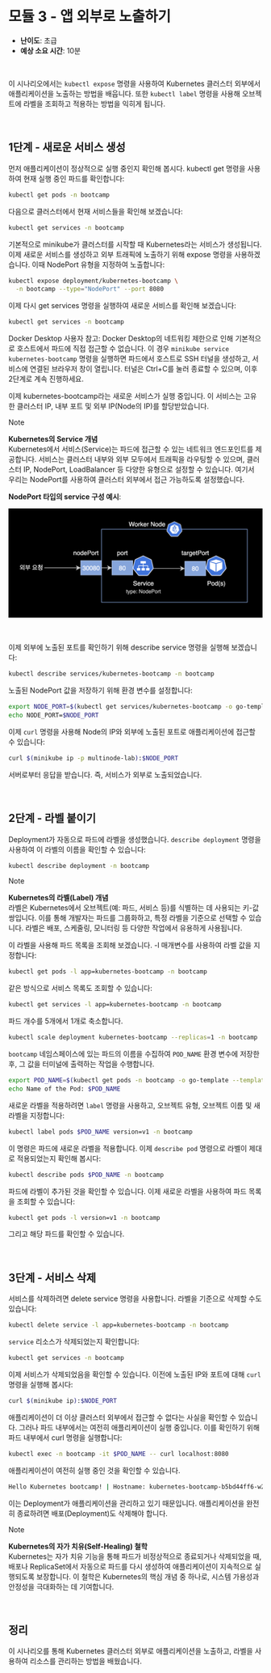 # 모듈 3 - 앱 외부로 노출하기

- **난이도**: 초급
- **예상 소요 시간**: 10분

&nbsp;

이 시나리오에서는 `kubectl expose` 명령을 사용하여 Kubernetes 클러스터 외부에서 애플리케이션을 노출하는 방법을 배웁니다. 또한 `kubectl label` 명령을 사용해 오브젝트에 라벨을 조회하고 적용하는 방법을 익히게 됩니다.

&nbsp;

## 1단계 - 새로운 서비스 생성

먼저 애플리케이션이 정상적으로 실행 중인지 확인해 봅시다. kubectl get 명령을 사용하여 현재 실행 중인 파드를 확인합니다:

```bash
kubectl get pods -n bootcamp
```

다음으로 클러스터에서 현재 서비스들을 확인해 보겠습니다:

```bash
kubectl get services -n bootcamp
```

기본적으로 minikube가 클러스터를 시작할 때 Kubernetes라는 서비스가 생성됩니다. 이제 새로운 서비스를 생성하고 외부 트래픽에 노출하기 위해 expose 명령을 사용하겠습니다. 이때 NodePort 유형을 지정하여 노출합니다:

```bash
kubectl expose deployment/kubernetes-bootcamp \
  -n bootcamp --type="NodePort" --port 8080
```

이제 다시 get services 명령을 실행하여 새로운 서비스를 확인해 보겠습니다:

```bash
kubectl get services -n bootcamp
```

Docker Desktop 사용자 참고: Docker Desktop의 네트워킹 제한으로 인해 기본적으로 호스트에서 파드에 직접 접근할 수 없습니다. 이 경우 `minikube service kubernetes-bootcamp` 명령을 실행하면 파드에서 호스트로 SSH 터널을 생성하고, 서비스에 연결된 브라우저 창이 열립니다. 터널은 Ctrl+C를 눌러 종료할 수 있으며, 이후 2단계로 계속 진행하세요.

이제 kubernetes-bootcamp라는 새로운 서비스가 실행 중입니다. 이 서비스는 고유한 클러스터 IP, 내부 포트 및 외부 IP(Node의 IP)를 할당받았습니다.

> [!NOTE]
> **Kubernetes의 Service 개념**  
> Kubernetes에서 서비스(Service)는 파드에 접근할 수 있는 네트워크 엔드포인트를 제공합니다. 서비스는 클러스터 내부와 외부 모두에서 트래픽을 라우팅할 수 있으며, 클러스터 IP, NodePort, LoadBalancer 등 다양한 유형으로 설정할 수 있습니다. 여기서 우리는 NodePort를 사용하여 클러스터 외부에서 접근 가능하도록 설정했습니다.

**NodePort 타입의 service 구성 예시**:  

![nodePort, port and targetPort](./asset/4.png)

&nbsp;

이제 외부에 노출된 포트를 확인하기 위해 describe service 명령을 실행해 보겠습니다:

```bash
kubectl describe services/kubernetes-bootcamp -n bootcamp
```

노출된 NodePort 값을 저장하기 위해 환경 변수를 설정합니다:

```bash
export NODE_PORT=$(kubectl get services/kubernetes-bootcamp -o go-template='{{(index .spec.ports 0).nodePort}}' -n bootcamp)
echo NODE_PORT=$NODE_PORT
```

이제 `curl` 명령을 사용해 Node의 IP와 외부에 노출된 포트로 애플리케이션에 접근할 수 있습니다:

```bash
curl $(minikube ip -p multinode-lab):$NODE_PORT
```

서버로부터 응답을 받습니다. 즉, 서비스가 외부로 노출되었습니다.

&nbsp;

## 2단계 - 라벨 붙이기

Deployment가 자동으로 파드에 라벨을 생성했습니다. `describe deployment` 명령을 사용하여 이 라벨의 이름을 확인할 수 있습니다:

```bash
kubectl describe deployment -n bootcamp
```

> [!NOTE]
> **Kubernetes의 라벨(Label) 개념**  
> 라벨은 Kubernetes에서 오브젝트(예: 파드, 서비스 등)를 식별하는 데 사용되는 키-값 쌍입니다. 이를 통해 개발자는 파드를 그룹화하고, 특정 라벨을 기준으로 선택할 수 있습니다. 라벨은 배포, 스케줄링, 모니터링 등 다양한 작업에서 유용하게 사용됩니다.

이 라벨을 사용해 파드 목록을 조회해 보겠습니다. -l 매개변수를 사용하여 라벨 값을 지정합니다:

```bash
kubectl get pods -l app=kubernetes-bootcamp -n bootcamp
```

같은 방식으로 서비스 목록도 조회할 수 있습니다:

```bash
kubectl get services -l app=kubernetes-bootcamp -n bootcamp
```

파드 개수를 5개에서 1개로 축소합니다.

```bash
kubectl scale deployment kubernetes-bootcamp --replicas=1 -n bootcamp
```

`bootcamp` 네임스페이스에 있는 파드의 이름을 수집하여 `POD_NAME` 환경 변수에 저장한 후, 그 값을 터미널에 출력하는 작업을 수행합니다.

```bash
export POD_NAME=$(kubectl get pods -n bootcamp -o go-template --template '{{range .items}}{{.metadata.name}}{{"\n"}}{{end}}')
echo Name of the Pod: $POD_NAME
```

새로운 라벨을 적용하려면 `label` 명령을 사용하고, 오브젝트 유형, 오브젝트 이름 및 새 라벨을 지정합니다:

```bash
kubectl label pods $POD_NAME version=v1 -n bootcamp
```

이 명령은 파드에 새로운 라벨을 적용합니다. 이제 `describe pod` 명령으로 라벨이 제대로 적용되었는지 확인해 봅시다:

```bash
kubectl describe pods $POD_NAME -n bootcamp
```

파드에 라벨이 추가된 것을 확인할 수 있습니다. 이제 새로운 라벨을 사용하여 파드 목록을 조회할 수 있습니다:

```bash
kubectl get pods -l version=v1 -n bootcamp
```

그리고 해당 파드를 확인할 수 있습니다.

&nbsp;

## 3단계 - 서비스 삭제

서비스를 삭제하려면 delete service 명령을 사용합니다. 라벨을 기준으로 삭제할 수도 있습니다:

```bash
kubectl delete service -l app=kubernetes-bootcamp -n bootcamp
```

`service` 리소스가 삭제되었는지 확인합니다:

```bash
kubectl get services -n bootcamp
```

이제 서비스가 삭제되었음을 확인할 수 있습니다. 이전에 노출된 IP와 포트에 대해 `curl` 명령을 실행해 봅시다:

```bash
curl $(minikube ip):$NODE_PORT
```

애플리케이션이 더 이상 클러스터 외부에서 접근할 수 없다는 사실을 확인할 수 있습니다. 그러나 파드 내부에서는 여전히 애플리케이션이 실행 중입니다. 이를 확인하기 위해 파드 내부에서 curl 명령을 실행합니다:

```bash
kubectl exec -n bootcamp -it $POD_NAME -- curl localhost:8080
```

애플리케이션이 여전히 실행 중인 것을 확인할 수 있습니다.

```bash
Hello Kubernetes bootcamp! | Hostname: kubernetes-bootcamp-b5bd44ff6-w2kkk | v=2
```

이는 Deployment가 애플리케이션을 관리하고 있기 때문입니다. 애플리케이션을 완전히 종료하려면 배포(Deployment)도 삭제해야 합니다.

> [!NOTE]
> **Kubernetes의 자가 치유(Self-Healing) 철학**  
> Kubernetes는 자가 치유 기능을 통해 파드가 비정상적으로 종료되거나 삭제되었을 때, 배포나 ReplicaSet에서 자동으로 파드를 다시 생성하여 애플리케이션이 지속적으로 실행되도록 보장합니다. 이 철학은 Kubernetes의 핵심 개념 중 하나로, 시스템 가용성과 안정성을 극대화하는 데 기여합니다.

&nbsp;

## 정리

이 시나리오를 통해 Kubernetes 클러스터 외부로 애플리케이션을 노출하고, 라벨을 사용하여 리소스를 관리하는 방법을 배웠습니다.
